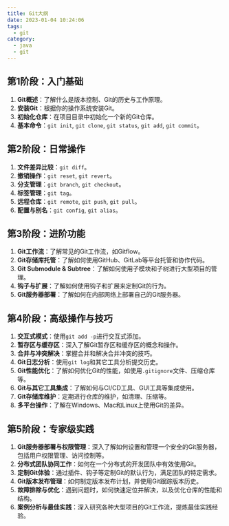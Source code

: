 ```yaml
---
title: Git大纲
date: 2023-01-04 10:24:06
tags:
  - git
category:
  - java
  - git
---
```


## 第1阶段：入门基础

1. **Git概述**：了解什么是版本控制、Git的历史与工作原理。
2. **安装Git**：根据你的操作系统安装Git。
3. **初始化仓库**：在项目目录中初始化一个新的Git仓库。
4. **基本命令**：`git init`, `git clone`, `git status`, `git add`, `git commit`。

## 第2阶段：日常操作

1. **文件差异比较**：`git diff`。
2. **撤销操作**：`git reset`, `git revert`。
3. **分支管理**：`git branch`, `git checkout`。
4. **标签管理**：`git tag`。
5. **远程仓库**：`git remote`, `git push`, `git pull`。
6. **配置与别名**：`git config`, `git alias`。

## 第3阶段：进阶功能

1. **Git工作流**：了解常见的Git工作流，如Gitflow。
2. **Git存储库托管**：了解如何使用GitHub、GitLab等平台托管和协作代码。
3. **Git Submodule & Subtree**：了解如何使用子模块和子树进行大型项目的管理。
4. **钩子与扩展**：了解如何使用钩子和扩展来定制Git的行为。
5. **Git服务器部署**：了解如何在内部网络上部署自己的Git服务器。

## 第4阶段：高级操作与技巧

1. **交互式模式**：使用`git add -p`进行交互式添加。
2. **暂存区与缓存区**：深入了解Git暂存区和缓存区的概念和操作。
3. **合并与冲突解决**：掌握合并和解决合并冲突的技巧。
4. **Git日志分析**：使用`git log`和其它工具分析提交历史。
5. **Git性能优化**：了解如何优化Git的性能，如使用`.gitignore`文件、压缩仓库等。
6. **Git与其它工具集成**：了解如何与CI/CD工具、GUI工具等集成使用。
7. **Git存储库维护**：定期进行仓库的维护，如清理、压缩等。
8. **多平台操作**：了解在Windows、Mac和Linux上使用Git的差异。

## 第5阶段：专家级实践

1. **Git服务器部署与权限管理**：深入了解如何设置和管理一个安全的Git服务器，包括用户权限管理、访问控制等。
2. **分布式团队协同工作**：如何在一个分布式的开发团队中有效使用Git。
3. **定制Git体验**：通过插件、钩子等定制Git的默认行为，满足团队的特定需求。
4. **Git版本发布管理**：如何制定版本发布计划，并使用Git跟踪版本历史。
5. **故障排除与优化**：遇到问题时，如何快速定位并解决，以及优化仓库的性能和结构。
6. **案例分析与最佳实践**：深入研究各种大型项目的Git工作流，提炼最佳实践经验。


